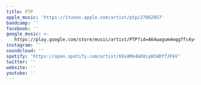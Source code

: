 ```yaml
---
title: PTP
apple_music: 'https://itunes.apple.com/artist/ptp/27062057'
bandcamp: ''
facebook: ''
google_music: >-
   https://play.google.com/store/music/artist/PTP?id=A64wagum4eqg7fc4y466rjn6owa
instagram: ''
soundcloud: ''
spotify: 'https://open.spotify.com/artist/69sAMe4GK8iyW34DffJFkV'
twitter: ''
website: ''
youtube: ''
---
```

